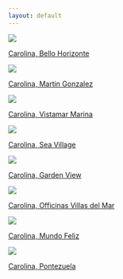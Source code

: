 ```yaml
---
layout: default
---
```


<div class="preview-panel">
	<a href="/Edweb/2015/10/07/Carolina,-Bello-Horizonte/">
		<img class="preview-images" src="/Edweb/Propiedades/venta/Bello-Horizonte-Carolina/bh3.jpg">
		<p>Carolina, Bello Horizonte</p>
	</a>
</div>
<div class="preview-panel">
	<a href="/Edweb/2015/10/08/Carolina,-Martin-Gonzalez/">
		<img class="preview-images" src="/Edweb/Propiedades/venta/Bo. Martin Gonzalez- Carolina/IMG_0691.JPG">
		<p>Carolina, Martin Gonzalez</p>
	</a>
</div>
<div class="preview-panel">
	<a href="/Edweb/2015/10/30/vistamar-marina/">
		<img class="preview-images" src="/Edweb/Propiedades/venta/Carolina, Vistamar Marina/NRG10.JPG">
		<p>Carolina, Vistamar Marina</p>
	</a>
</div>
<div class="preview-panel">
	<a href="/Edweb/2015/11/02/Cape-Sea-Village-Carolina/">
		<img class="preview-images" src="/Edweb/Propiedades/venta/Isla Verde, Cape Sea Village/NRG18.jpg">
		<p>Carolina, Sea Village </p>
	</a>
</div>
<div class="preview-panel">
	<a href="/Edweb/2015/11/06/Garden-View-Carolina/">
		<img class="preview-images" src="/Edweb/Propiedades/venta/Carolina, Garden View/1.JPG">
		<p>Carolina, Garden View</p>
	</a>
</div>
<div class="preview-panel">
	<a href="/Edweb/2015/11/07/Villas-del-mar-carolina/">
		<img class="preview-images" src="/Edweb/Propiedades/venta/Oficina Isla Verde Villas del Mar/ea 1-15 (11).JPG">
		<p>Carolina, Officinas Villas del Mar</p>
	</a>
</div>
<div class="preview-panel">
	<a href="/Edweb/2015/11/10/Mundo-feliz-Carolina/">
		<img class="preview-images" src="/Edweb/Propiedades/venta/Carolina Isla Verde, Mundo Feliz/7.JPG">
		<p>Carolina, Mundo Feliz</p>
	</a>
</div>
<div class="preview-panel">
	<a href="/Edweb/2015/11/11/Pontezuela-Carolina/">
		<img class="preview-images" src="/Edweb/Propiedades/venta/Condominio Pontezuela, Carolina/NRG-1-16 (18).JPG">
		<p>Carolina, Pontezuela</p>
	</a>
</div>
